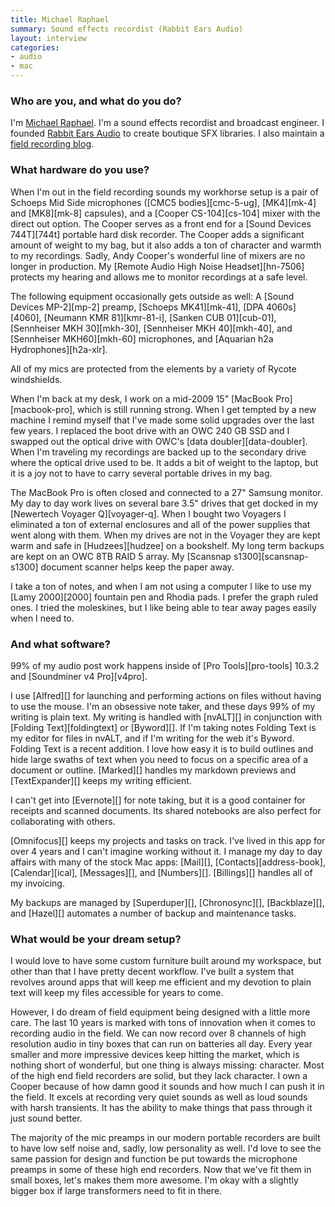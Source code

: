 ```yaml
---
title: Michael Raphael
summary: Sound effects recordist (Rabbit Ears Audio)
layout: interview
categories:
- audio
- mac
---
```


### Who are you, and what do you do?

I'm [Michael Raphael](http://twitter.com/sepulchra "Michael's Twitter account."). I'm a sound effects recordist and broadcast engineer. I founded [Rabbit Ears Audio](http://rabbitearsaudio.com "Michael's SFX company.") to create boutique SFX libraries. I also maintain a [field recording blog](http://sepulchra.com/blog "Michael's weblog").

### What hardware do you use?

When I'm out in the field recording sounds my workhorse setup is a pair of Schoeps Mid Side microphones ([CMC5 bodies][cmc-5-ug], [MK4][mk-4] and [MK8][mk-8] capsules), and a [Cooper CS-104][cs-104] mixer with the direct out option. The Cooper serves as a front end for a [Sound Devices 744T][744t] portable hard disk recorder. The Cooper adds a significant amount of weight to my bag, but it also adds a ton of character and warmth to my recordings. Sadly, Andy Cooper's wonderful line of mixers are no longer in production. My [Remote Audio High Noise Headset][hn-7506] protects my hearing and allows me to monitor recordings at a safe level.

The following equipment occasionally gets outside as well: A [Sound Devices MP-2][mp-2] preamp, [Schoeps MK41][mk-41], [DPA 4060s][4060], [Neumann KMR 81][kmr-81-i], [Sanken CUB 01][cub-01], [Sennheiser MKH 30][mkh-30], [Sennheiser MKH 40][mkh-40], and [Sennheiser MKH60][mkh-60] microphones, and [Aquarian h2a Hydrophones][h2a-xlr].

All of my mics are protected from the elements by a variety of Rycote windshields.

When I'm back at my desk, I work on a mid-2009 15" [MacBook Pro][macbook-pro], which is still running strong. When I get tempted by a new machine I remind myself that I've made some solid upgrades over the last few years. I replaced the boot drive with an OWC 240 GB SSD and I swapped out the optical drive with OWC's [data doubler][data-doubler]. When I'm traveling my recordings are backed up to the secondary drive where the optical drive used to be. It adds a bit of weight to the laptop, but it is a joy not to have to carry several portable drives in my bag. 

The MacBook Pro is often closed and connected to a 27" Samsung monitor. My day to day work lives on several bare 3.5" drives that get docked in my [Newertech Voyager Q][voyager-q]. When I bought two Voyagers I eliminated a ton of external enclosures and all of the power supplies that went along with them. When my drives are not in the Voyager they are kept warm and safe in [Hudzees][hudzee] on a bookshelf. My long term backups are kept on an OWC 8TB RAID 5 array. My [Scansnap s1300][scansnap-s1300] document scanner helps keep the paper away.

I take a ton of notes, and when I am not using a computer I like to use my [Lamy 2000][2000] fountain pen and Rhodia pads. I prefer the graph ruled ones. I tried the moleskines, but I like being able to tear away pages easily when I need to.

### And what software?

99% of my audio post work happens inside of [Pro Tools][pro-tools] 10.3.2 and [Soundminer v4 Pro][v4pro].

I use [Alfred][] for launching and performing actions on files without having to use the mouse. I'm an obsessive note taker, and these days 99% of my writing is plain text. My writing is handled with [nvALT][] in conjunction with [Folding Text][foldingtext] or [Byword][]. If I'm taking notes Folding Text is my editor for files in nvALT, and if I'm writing for the web it's Byword. Folding Text is a recent addition. I love how easy it is to build outlines and hide large swaths of text when you need to focus on a specific area of a document or outline. [Marked][] handles my markdown previews and [TextExpander][] keeps my writing efficient. 

I can't get into [Evernote][] for note taking, but it is a good container for receipts and scanned documents. Its shared notebooks are also perfect for collaborating with others.

[Omnifocus][] keeps my projects and tasks on track. I've lived in this app for over 4 years and I can't imagine working without it. I manage my day to day affairs with many of the stock Mac apps: [Mail][], [Contacts][address-book], [Calendar][ical], [Messages][], and [Numbers][]. [Billings][] handles all of my invoicing.

My backups are managed by [Superduper][], [Chronosync][], [Backblaze][], and [Hazel][] automates a number of backup and maintenance tasks.

### What would be your dream setup?

I would love to have some custom furniture built around my workspace, but other than that I have pretty decent workflow. I've built a system that revolves around apps that will keep me efficient and my devotion to plain text will keep my files accessible for years to come. 

However, I do dream of field equipment being designed with a little more care. The last 10 years is marked with tons of innovation when it comes to recording audio in the field. We can now record over 8 channels of high resolution audio in tiny boxes that can run on batteries all day. Every year smaller and more impressive devices keep hitting the market, which is nothing short of wonderful, but one thing is always missing: character. Most of the high end field recorders are solid, but they lack character. I own a Cooper because of how damn good it sounds and how much I can push it in the field. It excels at recording very quiet sounds as well as loud sounds with harsh transients. It has the ability to make things that pass through it just sound better. 

The majority of the mic preamps in our modern portable recorders are built to have low self noise and, sadly, low personality as well. I'd love to see the same passion for design and function be put towards the microphone preamps in some of these high end recorders. Now that we've fit them in small boxes, let's makes them more awesome. I'm okay with a slightly bigger box if large transformers need to fit in there.